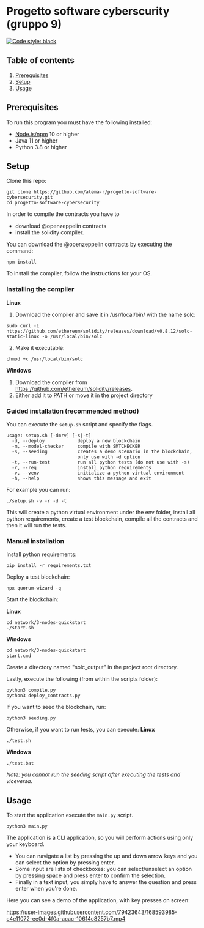 # Progetto software cyberscurity (gruppo 9)
[![Code style: black](https://img.shields.io/badge/code%20style-black-000000.svg)](https://github.com/psf/black)

## Table of contents
1. [Prerequisites](#prerequisites)
2. [Setup](#setup)
3. [Usage](#usage)

## Prerequisites

To run this program you must have the following installed:
- [Node.js/npm](https://docs.npmjs.com/downloading-and-installing-node-js-and-npm) 10 or higher
- Java 11 or higher
- Python 3.8 or higher

## Setup
Clone this repo:

```
git clone https://github.com/alema-r/progetto-software-cybersecurity.git
cd progetto-software-cybersecurity
```

In order to compile the contracts you have to 
- download @openzeppelin contracts 
- install the solidity compiler. 

You can download the @openzeppelin contracts by executing the command:

`npm install`

To install the compiler, follow the instructions for your OS.

### Installing the compiler

**Linux**
1. Download the compiler and save it in /usr/local/bin/ with the name solc:

`sudo curl -L https://github.com/ethereum/solidity/releases/download/v0.8.12/solc-static-linux -o /usr/local/bin/solc`

2. Make it executable:

`chmod +x /usr/local/bin/solc`

**Windows**
1. Download the compiler from https://github.com/ethereum/solidity/releases.
2. Either add it to PATH or move it in the project directory

### Guided installation (recommended method)

You can execute the `setup.sh` script and specify the flags.
```
usage: setup.sh [-dmrv] [-s|-t]
  -d, --deploy            deploy a new blockchain
  -m, --model-checker     compile with SMTCHECKER
  -s, --seeding           creates a demo scenario in the blockchain, 
                          only use with -d option
  -t, --run-test          run all python tests (do not use with -s)
  -r, --req               install python requirements
  -v, --venv              initialize a python virtual environment
  -h, --help              shows this message and exit
```

For example you can run:

`./setup.sh -v -r -d -t`

This will create a python virtual environment under the env folder, install all python requirements, create a test blockchain, compile all the contracts and then it will run the tests.


### Manual installation
Install python requirements:

`pip install -r requirements.txt`

Deploy a test blockchain:

`npx quorum-wizard -q`

Start the blockchain:

**Linux**

```
cd network/3-nodes-quickstart
./start.sh
```

**Windows**

```
cd network/3-nodes-quickstart
start.cmd
```

Create a directory named "solc_output" in the project root directory.

Lastly, execute the following (from within the scripts folder):

```
python3 compile.py
python3 deploy_contracts.py
```

If you want to seed the blockchain, run:

`python3 seeding.py`

Otherwise, if you want to run tests, you can execute:
**Linux**

`./test.sh`

**Windows**

`./test.bat`

_Note: you cannot run the seeding script after executing the tests and viceversa._

## Usage
To start the application execute the `main.py` script.

`python3 main.py`

The application is a CLI application, so you will perform actions using only your keyboard.
- You can navigate a list by pressing the up and down arrow keys and you can select the option by pressing enter.
- Some input are lists of checkboxes: you can select/unselect an option by pressing space and press enter to confirm the selection.
- Finally in a text input, you simply have to answer the question and press enter when you're done.

Here you can see a demo of the application, with key presses on screen:

https://user-images.githubusercontent.com/79423643/168593985-c4e11072-ee0d-4f0a-acac-10614c8257b7.mp4

